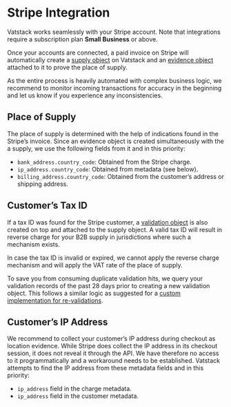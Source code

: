 # Stripe Integration

Vatstack works seamlessly with your Stripe account. Note that integrations require a subscription plan **Small Business** or above.

Once your accounts are connected, a paid invoice on Stripe will automatically create a [supply object](https://vatstack.com/docs/supplies) on Vatstack and an [evidence object](https://vatstack.com/docs/evidences) attached to it to prove the place of supply.

As the entire process is heavily automated with complex business logic, we recommend to monitor incoming transactions for accuracy in the beginning and let us know if you experience any inconsistencies.

## Place of Supply

The place of supply is determined with the help of indications found in the Stripe’s invoice. Since an evidence object is created simultaneously with the a supply, we use the following fields from it and in this priority:

- `bank_address.country_code`: Obtained from the Stripe charge.
- `ip_address.country_code`: Obtained from metadata (see below).
- `billing_address.country_code`: Obtained from the customer’s address or shipping address.

## Customer’s Tax ID

If a tax ID was found for the Stripe customer, a [validation object](https://vatstack.com/docs/validations) is also created on top and attached to the supply object. A valid tax ID will result in reverse charge for your B2B supply in jurisdictions where such a mechanism exists.

In case the tax ID is invalid or expired, we cannot apply the reverse charge mechanism and will apply the VAT rate of the place of supply.

To save you from consuming duplicate validation hits, we query your validation records of the past 28 days prior to creating a new validation object. This follows a similar logic as suggested for a [custom implementation for re-validations](https://vatstack.com/articles/how-to-automate-vat-number-checks-before-invoice-charges).

## Customer’s IP Address

We recommend to collect your customer’s IP address during checkout as location evidence. While Stripe does collect the IP address in its checkout session, it does not reveal it through the API. We have therefore no access to it programmatically and a workaround needs to be established. Vatstack attempts to find the IP address from these metadata fields and in this priority:

- `ip_address` field in the charge metadata.
- `ip_address` field in the customer metadata.
